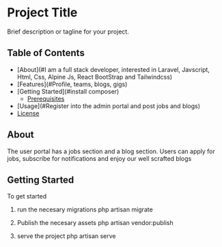 # Project Title

Brief description or tagline for your project.

## Table of Contents

- [About](#I am a full stack developer, interested in Laravel, Javscript, Html, Css, Alpine Js, React BootStrap and Tailwindcss)
- [Features](#Profile, teams, blogs, gigs)
- [Getting Started](#install composer)
  - [Prerequisites](#nodejs)
- [Usage](#Register into the admin portal and post jobs and blogs)
- [License](#MIT)

## About

The user portal has a jobs section and a blog section. Users can apply for jobs, subscribe for notifications and enjoy our well scrafted blogs

## Getting Started

To get started
1. run the necesary migrations
   php artisan migrate
3. Publish the necesary assets
   php artisan vendor:publish

4. serve the project
   php artisan serve



